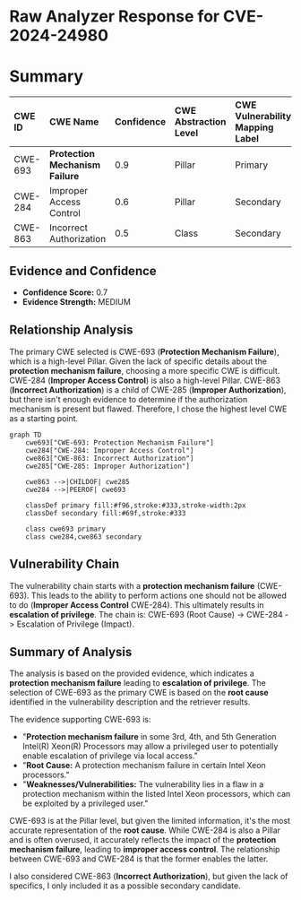 # Raw Analyzer Response for CVE-2024-24980

# Summary
| CWE ID    | CWE Name                                                           | Confidence | CWE Abstraction Level | CWE Vulnerability Mapping Label | CWE-Vulnerability Mapping Notes |
| :---------- | :----------------------------------------------------------------- | :--------- | :---------------------- | :------------------------------ | :------------------------------ |
| CWE-693     | **Protection Mechanism Failure**                                   | 0.9        | Pillar                  | Primary                         | Discouraged                   |
| CWE-284     | Improper Access Control                                            | 0.6        | Pillar                  | Secondary                       | Discouraged                   |
| CWE-863     | Incorrect Authorization                                            | 0.5        | Class                  | Secondary                       | Allowed-with-Review              |

## Evidence and Confidence

*   **Confidence Score:** 0.7
*   **Evidence Strength:** MEDIUM

## Relationship Analysis

The primary CWE selected is CWE-693 (**Protection Mechanism Failure**), which is a high-level Pillar. Given the lack of specific details about the **protection mechanism failure**, choosing a more specific CWE is difficult. CWE-284 (**Improper Access Control**) is also a high-level Pillar. CWE-863 (**Incorrect Authorization**) is a child of CWE-285 (**Improper Authorization**), but there isn't enough evidence to determine if the authorization mechanism is present but flawed. Therefore, I chose the highest level CWE as a starting point.

```mermaid
graph TD
    cwe693["CWE-693: Protection Mechanism Failure"]
    cwe284["CWE-284: Improper Access Control"]
    cwe863["CWE-863: Incorrect Authorization"]
    cwe285["CWE-285: Improper Authorization"]
    
    cwe863 -->|CHILDOF| cwe285
    cwe284 -->|PEEROF| cwe693

    classDef primary fill:#f96,stroke:#333,stroke-width:2px
    classDef secondary fill:#69f,stroke:#333
    
    class cwe693 primary
    class cwe284,cwe863 secondary
```

## Vulnerability Chain

The vulnerability chain starts with a **protection mechanism failure** (CWE-693). This leads to the ability to perform actions one should not be allowed to do (**Improper Access Control** CWE-284). This ultimately results in **escalation of privilege**. The chain is: CWE-693 (Root Cause) -> CWE-284 -> Escalation of Privilege (Impact).

## Summary of Analysis

The analysis is based on the provided evidence, which indicates a **protection mechanism failure** leading to **escalation of privilege**. The selection of CWE-693 as the primary CWE is based on the **root cause** identified in the vulnerability description and the retriever results.

The evidence supporting CWE-693 is:
*   "**Protection mechanism failure** in some 3rd, 4th, and 5th Generation Intel(R) Xeon(R) Processors may allow a privileged user to potentially enable escalation of privilege via local access."
*   "**Root Cause:** A protection mechanism failure in certain Intel Xeon processors."
*   "**Weaknesses/Vulnerabilities:** The vulnerability lies in a flaw in a protection mechanism within the listed Intel Xeon processors, which can be exploited by a privileged user."

CWE-693 is at the Pillar level, but given the limited information, it's the most accurate representation of the **root cause**. While CWE-284 is also a Pillar and is often overused, it accurately reflects the impact of the **protection mechanism failure**, leading to **improper access control**. The relationship between CWE-693 and CWE-284 is that the former enables the latter.

I also considered CWE-863 (**Incorrect Authorization**), but given the lack of specifics, I only included it as a possible secondary candidate.